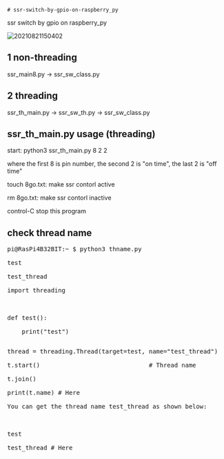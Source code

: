     # ssr-switch-by-gpio-on-raspberry_py
ssr switch by gpio on raspberry_py

![20210821150402](https://github.com/user-attachments/assets/641a7cab-0a96-4d4b-83ef-745ea7f69533)

## 1 non-threading

ssr_main8.py -> ssr_sw_class.py

## 2 threading

ssr_th_main.py -> ssr_sw_th.py -> ssr_sw_class.py

## ssr_th_main.py usage (threading)

start: python3 ssr_th_main.py 8 2 2

where the first 8 is pin number, the second 2 is "on time", the last 2 is "off time"

touch 8go.txt: make ssr contorl active

rm 8go.txt: make ssr contorl inactive

control-C stop this program

## check thread name

<pre>
pi@RasPi4B32BIT:~ $ python3 thname.py <br>
test<br>
test_thread<br>
import threading<br>
<br>
def test():<br>
    print("test")
</pre>
<pre>                                                              
thread = threading.Thread(target=test, name="test_thread")<br>
t.start()                              # Thread name<br>
t.join()<br>
print(t.name) # Here<br>
You can get the thread name test_thread as shown below:<br>
<br>
test<br>
test_thread # Here<br>
</pre>
